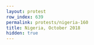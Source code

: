 ```yaml
---
layout: protest
row_index: 639
permalink: protests/nigeria-160
title: Nigeria, October 2018
hidden: true
---
```

